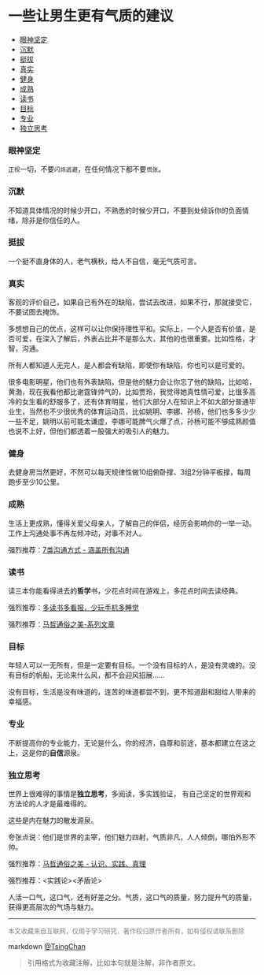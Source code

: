 一些让男生更有气质的建议
===============

- [眼神坚定](#眼神坚定)
- [沉默](#沉默)
- [挺拔](#挺拔)
- [真实](#真实)
- [健身](#健身)
- [成熟](#成熟)
- [读书](#读书)
- [目标](#目标)
- [专业](#专业)
- [独立思考](#独立思考)

  

### 眼神坚定

`正视`一切，不要`闪烁逃避`，在任何情况下都不要`慌张`。

  
### 沉默

不知道具体情况的时候少开口，不熟悉的时候少开口，不要到处倾诉你的负面情绪，除非是你信任的人。

### 挺拔

一个挺不直身体的人，老气横秋，给人不自信，毫无气质可言。

### 真实

客观的评价自己，如果自己有外在的缺陷，尝试去改进，如果不行，那就接受它，不要试图去掩饰。

多想想自己的优点，这样可以让你保持理性平和。实际上，一个人是否有价值，是否可爱，在深入了解后，外表占比并不是那么大，其他的也很重要。比如性格，才智，沟通。

所有人都知道人无完人，是人都会有缺陷，即使你有缺陷，你也可以是可爱的。

很多电影明星，他们也有外表缺陷，但是他的魅力会让你忘了他的缺陷，比如哈，黄渤，现在我看他都比谢霆锋帅气的，比如贾玲，我觉得她真性情可爱，比很多高冷的女生看的舒服多了，还有体育明星，他们大部分人在知识上不如大部分普通毕业生，当然也不少很优秀的体育运动员，比如姚明、李娜、孙杨，他们也多多少少一些不足，姚明以前可能太谦虚，李娜可能脾气火爆了点，孙杨可能不够成熟颜值也说不上好，但他们都透着一股强大的吸引人的魅力。

  
### 健身

去健身房当然更好，不然可以每天规律性做10组俯卧撑、3组2分钟平板撑，每周跑步至少10公里。

### 成熟

生活上更成熟，懂得关爱父母亲人，了解自己的伴侣，经历会影响你的一举一动。工作上沟通处事不再左倾冲动，对事不对人。

强烈推荐：[7类沟通方式 - 涵盖所有沟通](https://zhuanlan.zhihu.com/p/74080695)

### 读书

读三本你能看得进去的**哲学**书，少花点时间在游戏上，多花点时间去读经典。

强烈推荐：[多读书多看报，少玩手机多睡觉](https://mp.weixin.qq.com/s/dHENbUdN-rz95yPiElodhw)

强烈推荐：[马哲通俗之美-系列文章](https://zhuanlan.zhihu.com/p/72573373)

### 目标

年轻人可以一无所有，但是一定要有目标。一个没有目标的人，是没有灵魂的。没有目标的帆船，无论来什么风，都不会迎风招展……

没有目标，生活是没有味道的，连苦的味道都尝不到，更不知道甜和甜给人带来的幸福感。

  
### 专业

不断提高你的专业能力，无论是什么，你的经济，自尊和前途，基本都建立在这之上，这是你的**自信**源泉。



### 独立思考

世界上很难得的事情是**独立思考**，多阅读，多实践验证， 有自己坚定的世界观和方法论的人才是最难得的。

这些是内在魅力的散发源泉。

夸张点说：他们是世界的主宰，他们魅力四射，气质非凡，人人倾倒，哪怕外形不帅。

强烈推荐：[马哲通俗之美 - 认识、实践、真理](https://zhuanlan.zhihu.com/p/76650278)

强烈推荐：<实践论><矛盾论>


人活一口气，这口气，还有好差之分。气质，这口气的质量，努力提升气的质量，获得更高层次的气场与魅力。


----
<font size=2 color='grey'>本文收藏来自互联网，仅用于学习研究，著作权归原作者所有，如有侵权请联系删除</font>

markdown [@TsingChan](http://www.9ong.com/) 

> 引用格式为收藏注解，比如本句就是注解，非作者原文。
